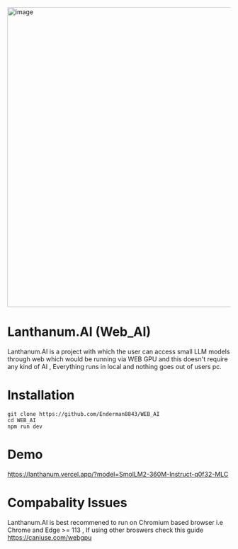 <img width="1919" height="677" alt="image" src="https://summer.hackclub.com/rails/active_storage/blobs/redirect/eyJfcmFpbHMiOnsiZGF0YSI6NTkzMjIsInB1ciI6ImJsb2JfaWQifX0=--37be2eddde2f9f15abf6a0d2b0482e4e83dac40d/%F0%9D%9D%80%20(1).png" />


# Lanthanum.AI (Web_AI)
 Lanthanum.AI is a project with which the user can access small LLM models through web which would be running via WEB GPU and this doesn't require any kind of AI , Everything runs in local and nothing goes out of users pc.

 # Installation

 ```
git clone https://github.com/Enderman8843/WEB_AI
cd WEB_AI
npm run dev
  ```
 

 # Demo 
  https://lanthanum.vercel.app/?model=SmolLM2-360M-Instruct-q0f32-MLC

# Compabality Issues
Lanthanum.AI is best recommened to run on Chromium based browser i.e Chrome and Edge  >= 113 , If using other broswers check this guide 
https://caniuse.com/webgpu 




 
